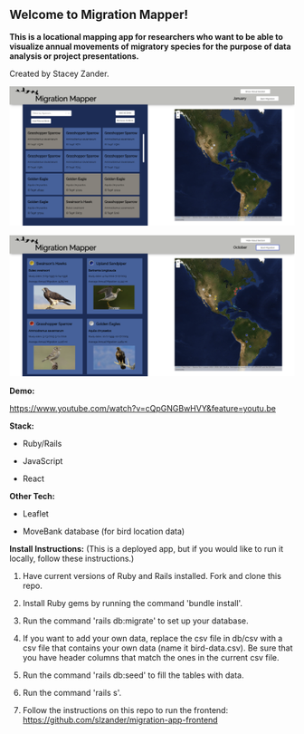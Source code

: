 ## Welcome to Migration Mapper!
**This is a locational mapping app for researchers who want to be able to visualize annual movements of migratory species for the purpose of data analysis or project presentations.**

Created by Stacey Zander.

![background](/1.png)

![background](/2.png)
  
**Demo:**

https://www.youtube.com/watch?v=cQpGNGBwHVY&feature=youtu.be

**Stack:**

  * Ruby/Rails

  * JavaScript

  * React

**Other Tech:**

  * Leaflet

  * MoveBank database (for bird location data)

**Install Instructions:**
(This is a deployed app, but if you would like to run it locally, follow these instructions.)

1. Have current versions of Ruby and Rails installed. Fork and clone this repo.

2. Install Ruby gems by running the command 'bundle install'.

3. Run the command 'rails db:migrate' to set up your database.

4. If you want to add your own data, replace the csv file in db/csv with a csv file that contains your own data (name it bird-data.csv). Be sure that you have header columns that match the ones in the current csv file.

5. Run the command 'rails db:seed' to fill the tables with data.

6. Run the command 'rails s'.

6. Follow the instructions on this repo to run the frontend: https://github.com/slzander/migration-app-frontend

